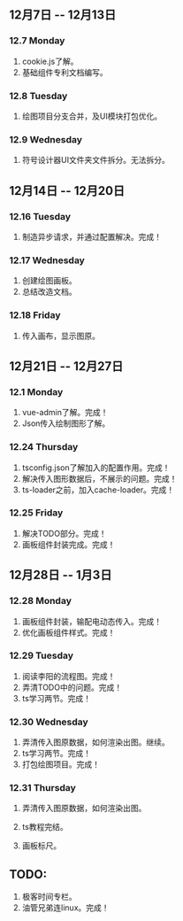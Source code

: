 ## 12月7日 -- 12月13日

### 12.7 Monday
1. cookie.js了解。
2. 基础组件专利文档编写。 

### 12.8 Tuesday
1. 绘图项目分支合并，及UI模块打包优化。

### 12.9 Wednesday
1. 符号设计器UI文件夹文件拆分。无法拆分。

## 12月14日 -- 12月20日

### 12.16 Tuesday
1. 制造异步请求，并通过配置解决。完成！

### 12.17 Wednesday
1. 创建绘图画板。
2. 总结改造文档。

### 12.18 Friday
1. 传入画布，显示图原。

## 12月21日 -- 12月27日

### 12.1 Monday
1. vue-admin了解。完成！
2. Json传入绘制图形了解。

### 12.24 Thursday
1. tsconfig.json了解加入的配置作用。完成！
2. 解决传入图形数据后，不展示的问题。完成！
3. ts-loader之前，加入cache-loader。完成！

### 12.25 Friday
1. 解决TODO部分。完成！
2. 画板组件封装完成。完成！

## 12月28日 -- 1月3日

### 12.28 Monday
1. 画板组件封装，输配电动态传入。完成！
2. 优化画板组件样式。完成！

### 12.29 Tuesday
1. 阅读李阳的流程图。完成！
2. 弄清TODO中的问题。完成！
3. ts学习两节。完成！

### 12.30 Wednesday
1. 弄清传入图原数据，如何渲染出图。继续。
2. ts学习两节。完成！
3. 打包绘图项目。完成！

### 12.31 Thursday
1. 弄清传入图原数据，如何渲染出图。
2. ts教程完结。

1. 画板标尺。
## TODO:
1. 极客时间专栏。
2. 油管兄弟连linux。完成！

